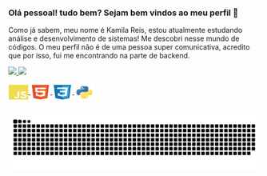### Olá pessoal! tudo bem? Sejam bem vindos ao meu perfil 👋

Como já sabem, meu nome é Kamila Reis, estou atualmente estudando análise e desenvolvimento de sistemas! Me descobri nesse mundo de códigos.
O meu perfil não é de uma pessoa super comunicativa, acredito que por isso, fui me encontrando na parte de backend.

<div>
  <a href="https://github.com/alimakreis">
  <img height="140em" src="https://github-readme-stats.vercel.app/api?username=alimakreis&show_icons=true&theme=bear&include_all_commits=true&count_private=true"/>
  <img height="140em" src="https://github-readme-stats.vercel.app/api/top-langs/?username=alimakreis&layout=compact&langs_count=7&theme=bear"/>
</div>
  
<div style="display: inline_block"><br>
 <img align="center" alt="Kamis-Js" height="30" width="40" src="https://raw.githubusercontent.com/devicons/devicon/master/icons/javascript/javascript-plain.svg">
 <img align="center" alt="Kamis-HTML" height="30" width="40" src="https://raw.githubusercontent.com/devicons/devicon/master/icons/html5/html5-original.svg">
 <img align="center" alt="Kamis-CSS" height="30" width="40" src="https://raw.githubusercontent.com/devicons/devicon/master/icons/css3/css3-original.svg">
 <img align="center" alt="Kamis-Python" height="30" width="40" src="https://raw.githubusercontent.com/devicons/devicon/master/icons/python/python-original.svg">
</div>
                   
##
![snake gif](https://github.com/alimakreis/alimakreis/blob/output/github-contribution-grid-snake.svg) 
